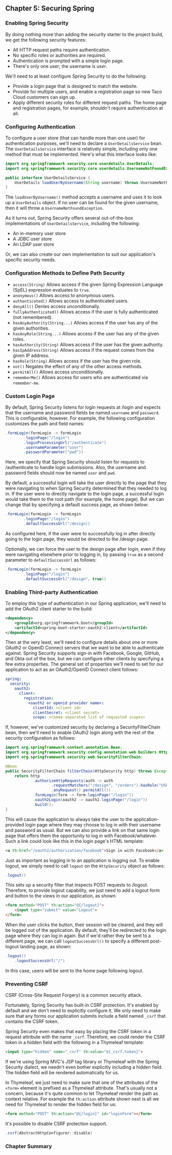 ## Chapter 5: Securing Spring
### Enabling Spring Security
By doing nothing more than adding the security starter to the project build, we get 
the following security features: 
- All HTTP request paths require authentication. 
- No specific roles or authorities are required. 
- Authentication is prompted with a simple login page. 
- There's only one user; the username is _user_.

We'll need to at least configure Spring Security to do the following: 
- Provide a login page that is designed to match the website. 
- Provide for multiple users, and enable a registration page so new Taco Cloud 
customers can sign up. 
- Apply different security roles for different request paths. The home page and 
registration pages, for example, shouldn't require authentication at all. 

### Configuring Authentication
To configure a user store (that can handle more than one user) for authentication 
purposes, we'll need to declare a `UserDetailsService` bean. The `UserDetailsService`
interface is relatively simple, including only one method that must be implemented. 
Here's what this interface looks like:

```java
import org.springframework.security.core.userdetails.UserDetails;
import org.springframework.security.core.userdetails.UsernameNotFoundException;

public interface UserDetailsService {
    UserDetails loadUserByUsername(String username) throws UsernameNotFoundException;
}
```
The `loadUserByUsername()` method accepts a username and uses it to look up a 
`UserDetails` object. If no user can be found for the given username, then it will 
throw a `UsernameNotFoundException`. 

As it turns out, Spring Security offers several out-of-the-box implementations of 
`UserDetailsService`, including the following: 
- An in-memory user store
- A JDBC user store
- An LDAP user store

Or, we can also create our own implementation to suit our application's specific 
security needs. 
### Configuration Methods to Define Path Security
- `access(String)` Allows access if the given Spring Expression Language (SpEL)
expression evaluates to `true`.
- `anonymous()` Allows access to anonymous users. 
- `authenticated()` Allows access to authenticated users. 
- `denyAll()` Denies access unconditionally. 
- `fullyAuthenticated()` Allows access if the user is fully authenticated (not remembered).
- `hasAnyAuthority(String...)` Allows access if the user has any of the given authorities.
- `hasAnyRole(String...)` Allows access if the user has any of the given roles.
- `hasAuthority(String)` Allows access if the user has the given authority.
- `hasIpAddress(String)` Allows access if the request comes from the given IP address.
- `hasRole(String)` Allows access if the user has the given role.
- `not()` Negates the effect of any of the other access methods.
- `permitAll()` Allows access unconditionally.
- `rememberMe()` Allows access for users who are authenticated via `remember-me`.

### Custom Login Page
By default, Spring Security listens for login requests at /login and expects that
the username and password fields be named `username` and `password`. This is 
configurable, however. For example, the following configuration customizes the 
path and field names: 
```java
.formLogin(formLogin -> formLogin
        .loginPage("/login")
        .loginProcessingUrl("/authenticate")
        .usernameParameter("user")
        .passwordParameter("pwd"))
```
Here, we specify that Spring Security should listen for requests to /authenticate
to handle login submissions. Also, the username and password fields should now be 
named `user` and `pwd`.

By default, a successful login will take the user directly to the page that they
were navigating to when Spring Security determined that they needed to log in. If
the user were to directly navigate to the login page, a successful login would 
take them to the root path (for example, the home page). But we can change that 
by specifying a default success page, as shown below: 
```java
.formLogin(formLogin -> formLogin
        .loginPage("/login")
        .defaultSuccessUrl("/design))
```
As configured here, if the user were to successfully log in after directly going 
to the login page, they would be directed to the /design page. 

Optionally, we can force the user to the design page after login, even if they 
were navigating elsewhere prior to logging in, by passing `true` as a second 
parameter to `defaultSuccessUrl` as follows: 
```java
.formLogin(formLogin -> formLogin
        .loginPage("/login")
        .defaultSuccessUrl("/design", true))
```

### Enabling Third-party Authentication
To employ this type of authentication in our Spring application, we'll need to 
add the OAuth2 client starter to the build: 
```xml
<dependency>
    <groupId>org.springframework.boot</groupId>
    <artifactId>spring-boot-starter-oauth2-client</artifactId>
</dependency>
```
Then at the very least, we'll need to configure details about one or more OAuth2
or OpenID Connect servers that we want to be able to authenticate against. Spring
Security supports sign-in with Facebook, Google, GitHub, and Okta out of the box,
but we can configure other clients by specifying a few extra properties. 
The general set of properties we'll need to set for our application to act as an
OAuth2/OpenID Connect client follows: 
```yaml
spring:
  security:
    oauth2:
      client:
        registration:
          <oauth2 or openid provider name>:
            clientId: <client id>
            clientSecret: <client secret>
            scope: <comma-separated list of requested scopes>
```
If, however, we've customized security by declaring a SecurityFilterChain bean,
then we'll need to enable OAuth2 login along with the rest of the security 
configuration as follows:

```java
import org.springframework.context.annotation.Bean;
import org.springframework.security.config.annotation.web.builders.HttpSecurity;
import org.springframework.security.web.SecurityFilterChain;

@Bean
public SecurityFilterChain filterChain(HttpSecurity http) throws Exception {
    return http
            .authorizeHttpRequests(auth -> auth
                    .requestMatchers("/design", "/orders").hasRole("USER")
                    .anyRequest().permitAll())
            .formLogin(form -> form.loginPage("/login"))
            .oauth2Login(oauth2 -> oauth2.loginPage("/login"))
            .build();
}
```
This will cause the application to always take the user to the application-provided
login page where they may choose to log in with their username and password as 
usual. But we can also provide a link on that same login page that offers them 
the opportunity to log in with Facebook/whatever. Such a link could look like 
this in the login page's HTML template: 
```html
<a th:href="/oauth2/authorization/facebook">Sign in with Facebook</a>
```
Just as important as logging in to an application is logging out. To enable 
logout, we simply need to call `logout` on the `HttpSecurity` object as follows: 
```java
.logout()
```
This sets up a security filter that inspects POST requests to /logout. Therefore,
to provide logout capability, we just need to add a logout form and button to the
views in our application, as shown: 
```html
<form method="POST" th:action="@{/logout}">
    <input type="submit" value="Logout">
</form>
```
When the user clicks the button, their session will be cleared, and they will 
be logged out of the application. By default, they'll be redirected to the login
page where they can log in again. But if we'd rather they be sent to a different
page, we can call `logoutSuccessUrl()` to specify a different post-logout 
landing page, as shown: 
```java
.logout()
    .logoutSuccessUrl("/")
```
In this case, users will be sent to the home page following logout. 

### Preventing CSRF
CSRF (Cross-Site Request Forgery) is a common security attack. 

Fortunately, Spring Security has built-in CSRF protection. It's enabled by default
and we don't need to explicitly configure it. We only need to make sure that any
forms our application submits include a field named `_csrf` that contains the 
CSRF token. 

Spring Security even makes that easy by placing the CSRF token in a request 
attribute with the name `_csrf`. Therefore, we could render the CSRF token in a 
hidden field with the following in a Thymeleaf template: 
```html
<input type="hidden" name="_csrf" th:value="${_csrf.token}">
```
If we're using Spring MVC's JSP tag library or Thymeleaf with the Spring Security
dialect, we needn't even bother explicitly including a hidden field. The hidden 
field will be rendered automatically for us. 

In Thymeleaf, we just need to make sure that one of the attributes of the `<form>`
element is prefixed as a Thymeleaf attribute. That's usually not a concern, because
it's quite common to let Thymeleaf render the path as context relative. For example
the `th:action` attribute shown next is all we need for Thymeleaf to render the 
hidden field for us: 
```html
<form method="POST" th:action="@{/login}" id="loginForm"></form>
```
It's possible to disable CSRF protection support. 
```java
.csrf(AbstractHttpConfigurer::disable)
```

### Chapter Summary 